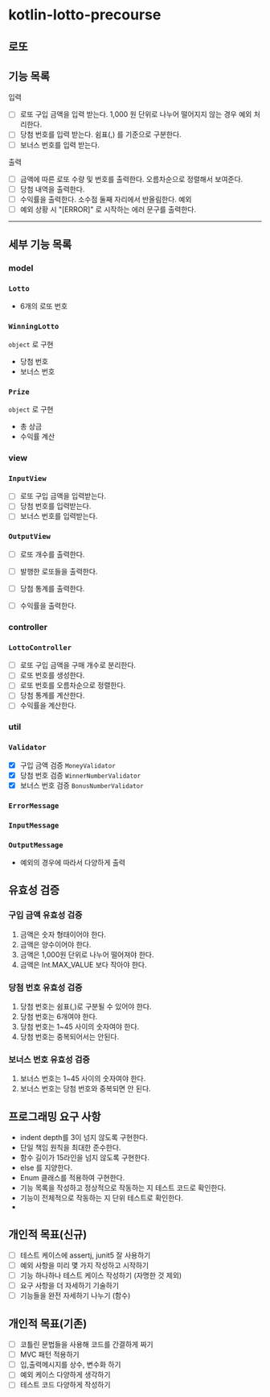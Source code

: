 # kotlin-lotto-precourse

## 로또

## 기능 목록
입력
- [ ] 로또 구입 금액을 입력 받는다. 1,000 원 단위로 나누어 떨어지지 않는 경우 예외 처리한다.
- [ ] 당첨 번호를 입력 받는다. 쉼표(,) 를 기준으로 구분한다.
- [ ] 보너스 번호를 입력 받는다.

출력
- [ ] 금액에 따른 로또 수량 및 번호를 출력한다. 오름차순으로 정렬해서 보여준다.
- [ ] 당첨 내역을 출력한다.
- [ ] 수익률을 출력한다. 소수점 둘째 자리에서 반올림한다.
  예외
- [ ] 예외 상황 시 "[ERROR]" 로 시작하는 에러 문구를 출력한다.

---

## 세부 기능 목록
### model
### `Lotto`
- 6개의 로또 번호

### `WinningLotto`
`object` 로 구현
- 당첨 번호
- 보너스 번호

### `Prize`
`object` 로 구현
- 총 상금
- 수익률 계산

### view
### `InputView`
- [ ] 로또 구입 금액을 입력받는다.
- [ ] 당첨 번호를 입력받는다.
- [ ] 보너스 번호를 입력받는다.
### `OutputView`
- [ ] 로또 개수를 출력한다.
- [ ] 발행한 로또들을 출력한다.
- [ ] 당첨 통계를 출력한다.
- [ ] 수익률을 출력한다.


### controller
### `LottoController`
- [ ] 로또 구입 금액을 구매 개수로 분리한다.
- [ ] 로또 번호를 생성한다.
- [ ] 로또 번호를 오름차순으로 정렬한다.
- [ ] 당첨 통계를 계산한다.
- [ ] 수익률을 계산한다.
 
### util
### `Validator`
- [x] 구입 금액 검증 `MoneyValidator`
- [x] 당첨 번호 검증 `WinnerNumberValidator`
- [x] 보너스 번호 검증 `BonusNumberValidator`

### `ErrorMessage`
### `InputMessage`
### `OutputMessage`
- 예외의 경우에 따라서 다양하게 출력

## 유효성 검증
### 구입 금액 유효성 검증
1. 금액은 숫자 형태이어야 한다.
2. 금액은 양수이어야 한다.
3. 금액은 1,000원 단위로 나누어 떨어져야 한다.
4. 금액은 Int.MAX_VALUE 보다 작아야 한다.

### 당첨 번호 유효성 검증
1. 당첨 번호는 쉼표(,)로 구분될 수 있어야 한다.
2. 당첨 번호는 6개여야 한다.
3. 당첨 번호는 1~45 사이의 숫자여야 한다.
4. 당첨 번호는 중복되어서는 안된다.

### 보너스 번호 유효성 검증
1. 보너스 번호는 1~45 사이의 숫자여야 한다.
2. 보너스 번호는 당첨 번호와 중복되면 안 된다.

## 프로그래밍 요구 사항

- indent depth를 3이 넘지 않도록 구현한다.
- 단일 책임 원칙을 최대한 준수한다.
- 함수 길이가 15라인을 넘지 않도록 구현한다.
- else 를 지양한다.
- Enum 클래스를 적용하여 구현한다.
- 기능 목록을 작성하고 정상적으로 작동하는 지 테스트 코드로 확인한다.
- 기능이 전체적으로 작동하는 지 단위 테스트로 확인한다.
- 

## 개인적 목표(신규)

- [ ] 테스트 케이스에 assertj, junit5 잘 사용하기
- [ ] 예외 사항을 미리 몇 가지 작성하고 시작하기
- [ ] 기능 하나하나 테스트 케이스 작성하기 (자명한 것 제외)
- [ ] 요구 사항을 더 자세하기 기술하기
- [ ] 기능들을 완전 자세하기 나누기 (함수)

## 개인적 목표(기존)

- [ ] 코틀린 문법들을 사용해 코드를 간결하게 짜기
- [ ] MVC 패턴 적용하기
- [ ] 입,출력메시지를 상수, 변수화 하기
- [ ] 예외 케이스 다양하게 생각하기
- [ ] 테스트 코드 다양하게 작성하기
